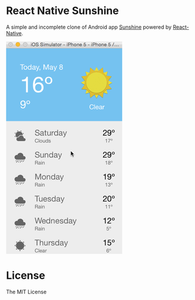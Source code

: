 React Native Sunshine
=====================

A simple and incomplete clone of Android app [Sunshine](https://github.com/udacity/Sunshine) powered by [React-Native](https://github.com/facebook/react-native).

![screenshot](sunshine.gif)

License
=======

The MIT License